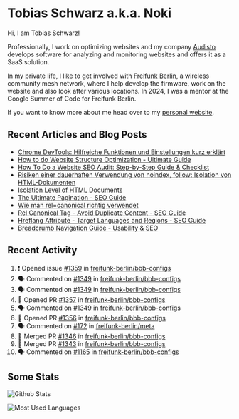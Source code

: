# Tobias Schwarz a.k.a. Noki

Hi, I am Tobias Schwarz!

Professionally, I work on optimizing websites and my company [Audisto](https://audisto.com/) develops software for analyzing and monitoring websites and offers it as a SaaS solution.

In my private life, I like to get involved with [Freifunk Berlin](https://berlin.freifunk.net/en/), a wireless community mesh network, where I help develop the firmware, work on the website and also look after various locations. In 2024, I was a mentor at the Google Summer of Code for Freifunk Berlin.

If you want to know more about me head over to my [personal website](https://www.tobias-schwarz.com/).

## Recent Articles and Blog Posts

* [Chrome DevTools: Hilfreiche Funktionen und Einstellungen kurz erklärt](https://www.afs-akademie.org/magazin/chrome-devtools/)
* [How to do Website Structure Optimization - Ultimate Guide](https://audisto.com/guides/structure-optimization/)
* [How To Do a Website SEO Audit: Step-by-Step Guide & Checklist](https://audisto.com/guides/website-audit/)
* [Risiken einer dauerhaften Verwendung von noindex, follow: Isolation von HTML-Dokumenten](https://www.websiteboosting.com/magazin/55/risiken-einer-dauerhaften-verwendung-von-noindex-follow-isolation-von-html-dokumenten.html)
* [Isolation Level of HTML Documents](https://audisto.com/help/crawler/features/isolation/)
* [The Ultimate Pagination - SEO Guide](https://audisto.com/guides/pagination/)
* [Wie man rel=canonical richtig verwendet](https://www.websiteboosting.com/magazin/35/wie-man-relcanonical-richtig-einsetzt.html)
* [Rel Canonical Tag - Avoid Duplicate Content - SEO Guide](https://audisto.com/guides/canonical/)
* [Hreflang Attribute - Target Languages and Regions - SEO Guide](https://audisto.com/guides/hreflang/)
* [Breadcrumb Navigation Guide - Usability & SEO](https://audisto.com/guides/breadcrumb/)

## Recent Activity

<!--START_SECTION:activity-->
1. ❗ Opened issue [#1359](https://github.com/freifunk-berlin/bbb-configs/issues/1359) in [freifunk-berlin/bbb-configs](https://github.com/freifunk-berlin/bbb-configs)
2. 🗣 Commented on [#1349](https://github.com/freifunk-berlin/bbb-configs/pull/1349#issuecomment-3302003387) in [freifunk-berlin/bbb-configs](https://github.com/freifunk-berlin/bbb-configs)
3. 🗣 Commented on [#1349](https://github.com/freifunk-berlin/bbb-configs/pull/1349#issuecomment-3301570535) in [freifunk-berlin/bbb-configs](https://github.com/freifunk-berlin/bbb-configs)
4. 💪 Opened PR [#1357](https://github.com/freifunk-berlin/bbb-configs/pull/1357) in [freifunk-berlin/bbb-configs](https://github.com/freifunk-berlin/bbb-configs)
5. 🗣 Commented on [#1349](https://github.com/freifunk-berlin/bbb-configs/pull/1349#issuecomment-3288506590) in [freifunk-berlin/bbb-configs](https://github.com/freifunk-berlin/bbb-configs)
6. 💪 Opened PR [#1356](https://github.com/freifunk-berlin/bbb-configs/pull/1356) in [freifunk-berlin/bbb-configs](https://github.com/freifunk-berlin/bbb-configs)
7. 🗣 Commented on [#172](https://github.com/freifunk-berlin/meta/issues/172#issuecomment-3279138563) in [freifunk-berlin/meta](https://github.com/freifunk-berlin/meta)
8. 🎉 Merged PR [#1346](https://github.com/freifunk-berlin/bbb-configs/pull/1346) in [freifunk-berlin/bbb-configs](https://github.com/freifunk-berlin/bbb-configs)
9. 🎉 Merged PR [#1343](https://github.com/freifunk-berlin/bbb-configs/pull/1343) in [freifunk-berlin/bbb-configs](https://github.com/freifunk-berlin/bbb-configs)
10. 🗣 Commented on [#1165](https://github.com/freifunk-berlin/bbb-configs/pull/1165#issuecomment-3239226653) in [freifunk-berlin/bbb-configs](https://github.com/freifunk-berlin/bbb-configs)
<!--END_SECTION:activity-->

## Some Stats

![Github Stats](https://github-readme-stats.vercel.app/api?username=noki&rank_icon=github&theme=transparent&card_width=450)

![Most Used Languages](https://github-readme-stats.vercel.app/api/top-langs?username=noki&layout=compact&langs_count=8&theme=transparent&card_width=450)
